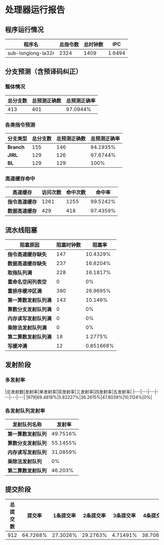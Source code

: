 # 处理器运行报告
## 程序运行情况
|程序名|总指令数|总时钟数|IPC|
|---|---|---|---|
|sub-longlong-la32r|2324|1409|1.6494|

## 分支预测（含预译码纠正）
### 整体情况
|总分支数|总预测正确数|总预测正确率|
|---|---|---|
|413|401|97.0944%|

### 各类指令预测
|分支类型|总分支数|总预测正确数|总预测正确率|
|---|---|---|---|
|**Branch**| 155 | 146 | 94.1935%|
|**JIRL**| 129 | 126 | 97.6744%|
|**BL**| 129 | 129 | 100%|

### 高速缓存命中
|高速缓存|访问次数|命中次数|命中率|
|---|---|---|---|
|**指令高速缓存**| 1261 | 1255 | 99.5242%|
|**数据高速缓存**| 429 | 418 | 97.4359%|
## 流水线阻塞
|阻塞原因|阻塞时钟数|阻塞率|
|---|---|---|
|**指令高速缓存缺失**| 147 | 10.4329%|
|**数据高速缓存缺失**| 237 | 16.8204%|
|**取指队列满**| 228 | 16.1817%|
|**重命名空闲列表空**|0 | 0%|
|**重排序缓冲区满**|380 | 26.9695%|
|**第一算数发射队列满**|143 | 10.149%|
|**算数分支发射队列满**|0 | 0%|
|**内存读写发射队列满**|0 | 0%|
|**乘除法发射队列满**|0 | 0%|
|**第二算数发射队列满**|18 | 1.2775%|
|**写缓冲满**|12 | 0.851668%|

## 发射阶段
### 多发射率
|总发射数|发射率|单发射率|双发射率|三发射率|四发射率|五发射率|
|---|---|---|---|---|---|
|979|69.4819%|5.82227%|36.2615%|47.8039%|10.1124%|0%|

### 各发射队列发射率
|发射队列名称|发射率|
|---|---|
|**第一算数发射队列**|49.7516%|
|**算数分支发射队列**|55.1455%|
|**内存读写发射队列**|31.0859%|
|**乘除法发射队列**|0%|
|**第二算数发射队列**|46.203%|

## 提交阶段
|总提交数|提交率|1条提交率|2条提交率|3条提交率|4条提交率|
|---|---|---|---|---|---|
|912|64.7268%|27.3026%|29.2763%|4.71491%|38.7061%|
